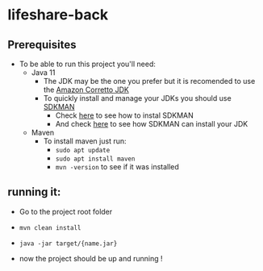 # lifeshare-back

## Prerequisites
  - To be able to run this project you'll need:
    - Java 11 
      - The JDK may be the one you prefer but it is recomended to use the [Amazon Corretto JDK](https://sdkman.io/jdks#Amazon)
      - To quickly install and manage your JDKs you should use [SDKMAN](https://sdkman.io/)
        - Check [here](https://sdkman.io/install) to see how to instal SDKMAN
        - And check [here](https://sdkman.io/jdks#Amazon) to see how SDKMAN can install your JDK
    - Maven
      - To install maven just run:
        - ``` sudo apt update ```
        - ``` sudo apt install maven ``` 
        - ``` mvn -version ``` to see if it was installed 

## running it:

- Go to the project root folder

- ``` mvn clean install ```
- ``` java -jar target/{name.jar} ```
- now the project should be up and running !

